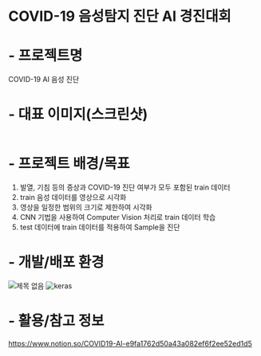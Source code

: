 # COVID-19 음성탐지 진단 AI 경진대회

# - 프로젝트명
COVID-19 AI 음성 진단

# - 대표 이미지(스크린샷)
<img src = "data:image/gif;base64,R0lGODlhAQABAIAAAAAAAP///yH5BAEAAAAALAAAAAABAAEAAAIBRAA7">

# - 프로젝트 배경/목표
1. 발열, 기침 등의 증상과 COVID-19 진단 여부가 모두 포함된 train 데이터
2. train 음성 데이터를 영상으로 시각화
3. 영상을 일정한 범위의 크기로 제한하여 시각화
4. CNN 기법을 사용하여 Computer Vision 처리로 train 데이터 학습
5. test 데이터에 train 데이터를 적용하여 Sample을 진단

# - 개발/배포 환경
![제목 없음](https://user-images.githubusercontent.com/84756586/177027893-494d59fb-02a9-41e0-b280-c5ed742c334c.png)
![keras](https://user-images.githubusercontent.com/84756586/177027963-2665bfa9-2270-43df-84fc-a19179541d59.png)

# - 활용/참고 정보
https://www.notion.so/COVID19-AI-e9fa1762d50a43a082ef6f2ee52ed1d5
